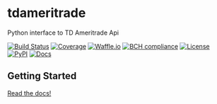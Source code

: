 # tdameritrade
Python interface to TD Ameritrade Api


[![Build Status](https://travis-ci.org/timkpaine/tdameritrade.svg?branch=master)](https://travis-ci.org/timkpaine/tdameritrade)
[![Coverage](https://codecov.io/gh/timkpaine/tdameritrade/branch/master/graph/badge.svg)](https://codecov.io/gh/timkpaine/tdameritrade)
[![Waffle.io](https://badge.waffle.io/timkpaine/tdameritrade.png?label=ready&title=Ready)](https://waffle.io/timkpaine/tdameritrade?utm_source=badge)
[![BCH compliance](https://bettercodehub.com/edge/badge/timkpaine/tdameritrade?branch=master)](https://bettercodehub.com/)
[![License](https://img.shields.io/github/license/timkpaine/tdameritrade.svg)](https://pypi.python.org/pypi/tdameritrade/)
[![PyPI](https://img.shields.io/pypi/v/tdameritrade.svg)](https://pypi.python.org/pypi/tdameritrade/)
[![Docs](https://img.shields.io/readthedocs/tdameritrade.svg)](https://tdameritrade.readthedocs.io)


## Getting Started
[Read the docs!](http://tdameritrade.readthedocs.io/en/latest/index.html)
